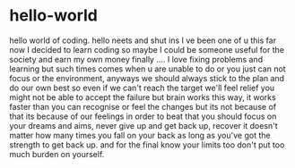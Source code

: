 # hello-world
hello world of coding. hello neets and shut ins I ve been one of u this far now I decided to learn coding so maybe I could be someone useful for the society and earn my own money finally ....
I love fixing problems and learning but such times comes when u are unable to do or you just can not focus or the environment, anyways we should always stick to the plan and do our own best so even if we can't reach the target we'll feel relief you might not be able to accept the failure but brain works this way, it works faster than you can recognise or feel the changes but its not because of that its because of our feelings in order to beat that you should focus on your dreams and aims, never give up and get back up, recover it doesn't matter how many times you fall on your back as long as you've got the strength to get back up. and for the final know your limits too don't put too much burden on yourself.

